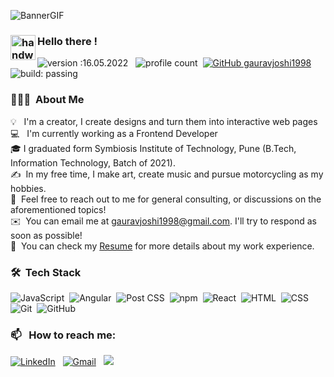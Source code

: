 ![BannerGIF](https://user-images.githubusercontent.com/39513876/112361914-e021f800-8cf9-11eb-9aac-a2b675065afc.gif)


### <img alt="handwavegif" src="https://user-images.githubusercontent.com/39513876/112366216-8cfe7400-8cfe-11eb-8116-7d3dbae20e97.gif" width='40' align="left"/> Hello there !
![version :16.05.2022](https://img.shields.io/badge/version-20.08.2021-informational) &nbsp;
![profile count](https://komarev.com/ghpvc/?username=gauravjoshi1998&color=red)&nbsp;
[![GitHub gauravjoshi1998](https://img.shields.io/github/followers/gauravjoshi1998?label=follow&style=social)](https://github.com/gauravjoshi1998)&nbsp;
![build: passing](https://img.shields.io/badge/build-passing-success)
### 👨🏻‍💻 &nbsp;About Me

💡 &nbsp; I'm a creator, I create designs and turn them into interactive web pages \
💻 &nbsp; I'm currently working as a Frontend Developer\
🎓&nbsp;I graduated form Symbiosis Institute of Technology, Pune (B.Tech, Information Technology, Batch of 2021).\
✍️ &nbsp;In my free time, I make art, create music and pursue motorcycling as my hobbies.\
💬 &nbsp;Feel free to reach out to me for general consulting, or discussions on the aforementioned topics!\
✉️ &nbsp;You can email me at gauravjoshi1998@gmail.com. I'll try to respond as soon as possible!\
📄 &nbsp;You can check my [Resume](https://drive.google.com/file/d/1HsnutHvyLLjviTxQP05431eFhlcTX-kk/view?usp=sharing) for more details about my work experience.


### 🛠 &nbsp;Tech Stack

![JavaScript](https://badges.aleen42.com/src/javascript.svg)&nbsp;
![Angular](https://badges.aleen42.com/src/angular.svg)&nbsp;
![Post CSS](https://badges.aleen42.com/src/postcss.svg)&nbsp;
![npm](https://badges.aleen42.com/src/npm.svg)&nbsp;
![React](https://badges.aleen42.com/src/react.svg)&nbsp;
![HTML](https://img.shields.io/badge/-HTML-05122A?style=flat&logo=HTML5)&nbsp;
![CSS](https://img.shields.io/badge/-CSS-05122A?style=flat&logo=CSS3&logoColor=1572B6)&nbsp;
![Git](https://img.shields.io/badge/-Git-05122A?style=flat&logo=git)&nbsp;
![GitHub](https://badges.aleen42.com/src/github.svg)&nbsp;

### 📫 &nbsp; How to reach me:


<a href="https://www.linkedin.com/in/gauravjoshi1998/"><img alt="LinkedIn" src="https://img.shields.io/badge/linkedin%20-%230077B5.svg?&style=flat&logo=linkedin&logoColor=white"/></a> &nbsp;
<a href="mailto:gauravjoshi1998@gmail.com"><img alt="Gmail" src="https://img.shields.io/badge/Gmail-D14836?style=flat&logo=gmail&logoColor=white" /></a> &nbsp;
<a href="https://instagram.com/gauravjoshi1998"><img src="https://badges.aleen42.com/src/instagram.svg"/></a> &nbsp;
